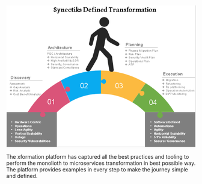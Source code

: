 





![](/assets/transformation.png)

The xformation platform has captured all the best practices and tooling to perform the monolioth to microservices transformation in best possible way. The platform provides examples in every step to make the journey simple and defined.

